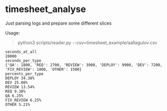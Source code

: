 # timesheet_analyse
Just parsing logs and prepare some different slices

Usage:
>python3 scripts/reader.py --csv=timesheet_example/aallagulov.csv 
```
seconds_at_all
28800
seconds_per_type
{'QA': 1800, 'REQ': 2700, 'REVIEW': 3900, 'DEPLOY': 9900, 'DEV': 7200, 'FIX_REVIEW': 1800, 'OTHER': 1500}
percents_per_type
DEPLOY 34.38%
DEV 25.00%
REVIEW 13.54%
REQ 9.38%
QA 6.25%
FIX_REVIEW 6.25%
OTHER 5.21%
```